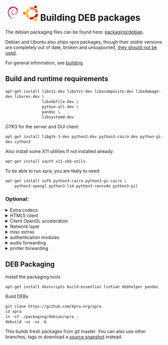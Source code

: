 # ![Debian](../images/icons/debian.png)   ![Ubuntu](../images/icons/ubuntu.png) Building DEB packages

The debian packaging files can be found here: [packaging/debian](../../packaging/debian).

Debian and Ubuntu also ships xpra packages, though their _stable_ versions are completely out of date, broken and unsupported, [they should not be used](https://github.com/Xpra-org/xpra/wiki/Distribution-Packages).

For general information, see [building](./README.md).

## Build and runtime requirements
```shell
apt-get install libx11-dev libxtst-dev libxcomposite-dev libxdamage-dev libxres-dev \
                libxkbfile-dev \
                python-all-dev \
                pandoc \
                libsystemd-dev
```
GTK3 for the server and GUI client:
```shell
apt-get install libgtk-3-dev python3-dev python3-cairo-dev python-gi-dev cython3 
```
Also install some X11 utilities if not installed already:
```shell
apt-get install xauth x11-xkb-utils
```
To be able to run xpra, you are likely to need:
```shell
apt-get install xvfb python3-cairo python3-gi-cairo \
    python3-opengl python3-lz4 python3-rencode python3-pil
```

### Optional:
<details>
  <summary>Extra codecs</summary>

See [picture codecs](../Usage/Encodings.md)
Basic picture codecs
```shell
apt-get install libturbojpeg-dev libwebp-dev python3-pil
```
for video support (x264 and vpx)
```shell
apt-get install libx264-dev libvpx-dev yasm
```
for using [NVENC](../Usage/NVENC.md)
```shell
apt-get install libnvidia-encode1 python3-numpy
```
ffmpeg based video codecs
```shell
apt-get install libavformat-dev libavcodec-dev libswscale-dev
```
</details>

<details>
  <summary>HTML5 client</summary>

for more details, see [html5 client](https://github.com/Xpra-org/xpra-html5)
```shell
apt-get install uglifyjs brotli libjs-jquery libjs-jquery-ui gnome-backgrounds
```
</details>

<details>
  <summary>Client OpenGL acceleration</summary>

[OpenGL](../Usage/Client-OpenGL.md)
```shell
apt-get install python3-opengl
```
</details>

<details>
  <summary>Network layer</summary>

For more details, see [network](../Network/README.md).
```shell
apt-get install python3-rencode python3-lz4 python3-dbus python3-cryptography \
                python3-netifaces python3-yaml python3-lzo
```
[SSH](../Network/SSH.md):
```shell
apt-get install openssh-client sshpass python3-paramiko
```
</details>

<details>
  <summary>misc extras</summary>

python libraries:
```shell
apt-get install python3-setproctitle python3-xdg python3-pyinotify python3-opencv
```
X11:
```shell
apt-get install libpam-dev quilt xserver-xorg-dev xutils-dev xserver-xorg-video-dummy xvfb keyboard-configuration
```
</details>

<details>
  <summary>authentication modules</summary>

For more details, see [authentication](../Usage/Authentication.md).
```shell
apt-get install python3-kerberos python3-gssapi
```
</details>

<details>
  <summary>audio forwarding</summary>

See [audio](../Features/Audio.md) support and codecs
```shell
apt-get install gstreamer1.0-pulseaudio gstreamer1.0-alsa \
                gstreamer1.0-plugins-base gstreamer1.0-plugins-good \
                gstreamer1.0-plugins-ugly
```
</details>

<details>
  <summary>printer forwarding</summary>

See [printing](../Features/Printing.md)
```shell
apt-get install cups-filters cups-common cups-pdf python3-cups
```
</details>

## DEB Packaging
Install the packaging tools
```shell
apt-get install devscripts build-essential lintian debhelper pandoc
```

Build DEBs
```shell
git clone https://github.com/Xpra-org/xpra
cd xpra
ln -sf ./packaging/debian/xpra .
debuild -us -uc -b
```
This builds fresh packages from git master.
You can also use other branches, tags or download a [source snapshot](https://xpra.org/src/) instead.
